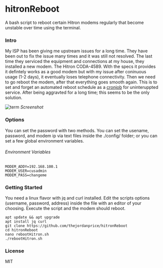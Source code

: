 # hitronReboot

A bash script to reboot certain Hitron modems regularly that become unstable over time using the terminal.

### Intro

My ISP has been giving me upstream issues for a long time. They have been out to fix the issue many times and it was still not resolved. The last time they serviced the equipment and connections at my house, they installed a new modem. The Hitron CODA-4589. With the specs it provides it defintely works as a good modem but with my issue after coninuous usage (1-2 days), it eventually loses telephone connectivity. Then we need to go reboot the modem, after that everything goes smooth again. This is to set and forget an automated reboot schedule as a [cronjob](https://help.ubuntu.com/community/CronHowto) for uninteruppted service. After being aggravted for a long time; this seems to be the only solution.

![term](https://i.imgur.com/xusvjvp.png)
*Screenshot*

### Options

You can set the password with two methods. You can set the usename, password, and modem ip via text files inside the ./config/ folder; or you can set a few global environment variables.

###### Environment Variables

```
MODEM_ADDY=192.168.100.1
MODEM_USER=cusadmin
MODEM_PASS=changeme
```

### Getting Started

You need a linux flavor with jq and curl installed. Edit the scripts options (username, password, address) inside the file with an editor of your choosing. Execute the script and the modem should reboot.

```
apt update && apt upgrade 
apt install jq curl
git clone https://github.com/thejordanprice/hitronReboot
cd hitronReboot
nano rebootHitron.sh
./rebootHitron.sh
```

### License

MIT